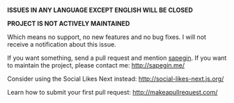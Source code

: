 **ISSUES IN ANY LANGUAGE EXCEPT ENGLISH WILL BE CLOSED**

**PROJECT IS NOT ACTIVELY MAINTAINED**

Which means no support, no new features and no bug fixes. I will not receive a notification about this issue.

If you want something, send a pull request and mention [sapegin](https://github.com/sapegin). If you want to maintain the project, please contact me: http://sapegin.me/

Consider using the Social Likes Next instead: http://social-likes-next.js.org/

Learn how to submit your first pull request: http://makeapullrequest.com/
